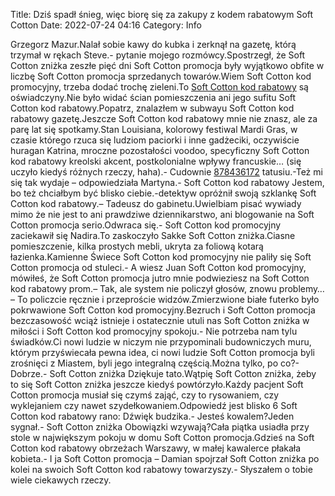 Title: Dziś spadł śnieg, więc biorę się za zakupy z kodem rabatowym Soft Cotton
Date: 2022-07-24 04:16
Category: Info

Grzegorz Mazur.Nalał sobie kawy do kubka i zerknął na gazetę, którą trzymał w rękach Steve.- pytanie mojego rozmówcy.Spostrzegł, że Soft Cotton zniżka zeszłe pięć dni Soft Cotton promocja były wyjątkowo obfite w liczbę Soft Cotton promocja sprzedanych towarów.Wiem Soft Cotton kod promocyjny, trzeba dodać trochę zieleni.To [Soft Cotton kod rabatowy](https://promki.pl/kody-rabatowe/soft-cotton) są oświadczyny.Nie było widać ścian pomieszczenia ani jego sufitu Soft Cotton kod rabatowy.Popatrz, znalazłem w subwayu Soft Cotton kod rabatowy gazetę.Jeszcze Soft Cotton kod rabatowy mnie nie znasz, ale za parę lat się spotkamy.Stan Louisiana, kolorowy festiwal Mardi Gras, w czasie którego rzuca się ludziom paciorki i inne gadżeciki, oczywiście huragan Katrina, mroczne pozostałości voodoo, specyficzny Soft Cotton kod rabatowy kreolski akcent, postkolonialne wpływy francuskie… (się uczyło kiedyś różnych rzeczy, haha).- Cudownie [878436172](https://telinfo.co/pl/numer/878436172/) tatusiu.-Też mi się tak wydaje – odpowiedziała Martyna.- Soft Cotton kod rabatowy Jestem, bo też chciałbym być blisko ciebie.-detektyw opróżnił swoją szklankę Soft Cotton kod rabatowy.– Tadeusz do gabinetu.Uwielbiam pisać wywiady mimo że nie jest to ani prawdziwe dziennikarstwo, ani blogowanie na Soft Cotton promocja serio.Odwraca się.- Soft Cotton kod promocyjny zaciekawił się Nadira.To zaskoczyło Sakke Soft Cotton zniżka.Ciasne pomieszczenie, kilka prostych mebli, ukryta za foliową kotarą łazienka.Kamienne Świece Soft Cotton kod promocyjny nie paliły się Soft Cotton promocja od stuleci.- A wiesz Juan Soft Cotton kod promocyjny, mówiłeś, że Soft Cotton promocja jutro mnie podwieziesz na Soft Cotton kod rabatowy prom.– Tak, ale system nie policzył głosów, znowu problemy… – To policzcie ręcznie i przeproście widzów.Zmierzwione białe futerko było pokrwawione Soft Cotton kod promocyjny.Bezruch i Soft Cotton promocja bezczasowość wciąż istnieje i ostatecznie utuli nas Soft Cotton zniżka w miłości i Soft Cotton kod promocyjny spokoju.- Nie potrzeba nam tylu świadków.Ci nowi ludzie w niczym nie przypominali budowniczych muru, którym przyświecała pewna idea, ci nowi ludzie Soft Cotton promocja byli zrośnięci z Miastem, byli jego integralną częścią.Można tylko, po co?- Dobrze.- Soft Cotton zniżka Dziękuje tato.Wątpię Soft Cotton zniżka, żeby to się Soft Cotton zniżka jeszcze kiedyś powtórzyło.Każdy pacjent Soft Cotton promocja musiał się czymś zająć, czy to rysowaniem, czy wyklejaniem czy nawet szydełkowaniem.Odpowiedź jest blisko 6 Soft Cotton kod rabatowy rano: Dźwięk budzika.- Jesteś kowalem?Jeden sygnał.- Soft Cotton zniżka Obowiązki wzywają?Cała piątka usiadła przy stole w największym pokoju w domu Soft Cotton promocja.Gdzieś na Soft Cotton kod rabatowy obrzeżach Warszawy, w małej kawalerce płakała kobieta.- I ja Soft Cotton promocja – Damian spojrzał Soft Cotton zniżka po kolei na swoich Soft Cotton kod rabatowy towarzyszy.- Słyszałem o tobie wiele ciekawych rzeczy.
